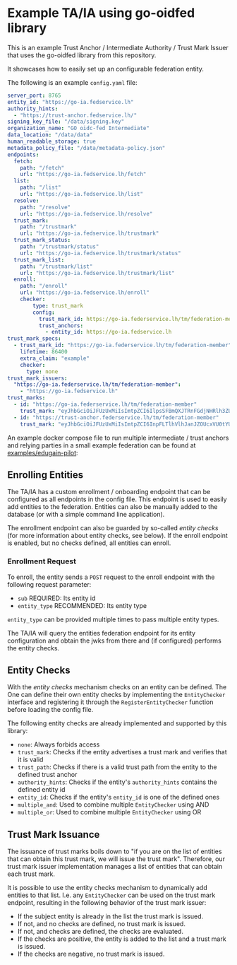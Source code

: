 # Example TA/IA using go-oidfed library
This is an example Trust Anchor / Intermediate Authority / Trust Mark Issuer that uses the go-oidfed library from this repository.

It showcases how to easily set up an configurable federation entity.

The following is an example `config.yaml` file:

```yaml
server_port: 8765
entity_id: "https://go-ia.fedservice.lh"
authority_hints:
  - "https://trust-anchor.fedservice.lh/"
signing_key_file: "/data/signing.key"
organization_name: "GO oidc-fed Intermediate"
data_location: "/data/data"
human_readable_storage: true
metadata_policy_file: "/data/metadata-policy.json"
endpoints:
  fetch:
    path: "/fetch"
    url: "https://go-ia.fedservice.lh/fetch"
  list:
    path: "/list"
    url: "https://go-ia.fedservice.lh/list"
  resolve:
    path: "/resolve"
    url: "https://go-ia.fedservice.lh/resolve"
  trust_mark:
    path: "/trustmark"
    url: "https://go-ia.fedservice.lh/trustmark"
  trust_mark_status:
    path: "/trustmark/status"
    url: "https://go-ia.fedservice.lh/trustmark/status"
  trust_mark_list:
    path: "/trustmark/list"
    url: "https://go-ia.fedservice.lh/trustmark/list"
  enroll:
    path: "/enroll"
    url: "https://go-ia.fedservice.lh/enroll"
    checker:
        type: trust_mark
        config:
          trust_mark_id: https://go-ia.federservice.lh/tm/federation-member
          trust_anchors:
            - entity_id: https://go-ia.fedservice.lh
trust_mark_specs:
  - trust_mark_id: "https://go-ia.federservice.lh/tm/federation-member"
    lifetime: 86400
    extra_claim: "example"
    checker:
      type: none
trust_mark_issuers:
  "https://go-ia.federservice.lh/tm/federation-member":
    - "https://go-ia.fedservice.lh"
trust_marks:
  - id: "https://go-ia.federservice.lh/tm/federation-member"
    trust_mark: "eyJhbGciOiJFUzUxMiIsImtpZCI6IlpsSFBmQXJTRnFGdjNHRlh3ZUptbmFkZDI4YTM4X3plcEJybEZkWHdIaTQiLCJ0eXAiOiJ0cnVzdC1tYXJrK2p3dCJ9.eyJleHAiOj..."
  - id: "https://trust-anchor.federservice.lh/tm/federation-member"
    trust_mark: "eyJhbGciOiJFUzUxMiIsImtpZCI6InpFLTlhVlhJanJZOUcxVU0tYURQVkxVR1RkWmFuOTk0NlJJUWhraWFjUVkiLCJ0eXAiOiJ0cnVzdC1tYXJrK2p3dCJ9.eyJleHAiO..."
```

An example docker compose file to run multiple intermediate /
trust anchors and relying parties in a small example federation can be found 
at [examples/edugain-pilot](../edugain-pilot):

## Enrolling Entities

The TA/IA has a custom enrollment / onboarding endpoint that can be configured as all endpoints in the config file.
This endpoint is used to easily add entities to the federation. Entities can
also be manually added to the database (or with a simple command line
application).

The enrollment endpoint can also be guarded by so-called *entity checks* (for
more information about entity checks, see below). If the enroll endpoint is
enabled, but no checks defined, all entities can enroll.

### Enrollment Request

To enroll, the entity sends a `POST` request to the enroll endpoint with the following request parameter:
- `sub` REQUIRED: Its entity id
- `entity_type` RECOMMENDED: Its entity type

`entity_type` can be provided multiple times to pass multiple entity types.

The TA/IA will query the entities federation endpoint for its entity configuration and obtain the jwks from there and (if configured) performs the entity checks.

## Entity Checks
With the *entity checks* mechanism checks on an entity can be defined. The
One can define their own entity checks by implementing the `EntityChecker` interface and registering it through the `RegisterEntityChecker` function before loading the config file.

The following entity checks are already implemented and supported by this
library:
- `none`: Always forbids access
- `trust_mark`: Checks if the entity advertises a trust mark and verifies that it is valid
- `trust_path`: Checks if there is a valid trust path from the entity to the defined trust anchor
- `authority_hints`: Checks if the entity's `authority_hints` contains the defined entity id
- `entity_id`: Checks if the entity's `entity_id` is one of the defined ones
- `multiple_and`: Used to combine multiple `EntityChecker` using AND
- `multiple_or`: Used to combine multiple `EntityChecker` using OR

## Trust Mark Issuance
The issuance of trust marks boils down to "if you are on the list of entities
that can obtain this trust mark, we will issue the trust mark".
Therefore, our trust mark issuer implementation manages a list of entities that
can obtain each trust mark.

It is possible to use the entity checks mechanism to dynamically add entities to
that list. I.e. any `EntityChecker` can be used on the trust mark endpoint,
resulting in the following behavior of the trust mark issuer:
- If the subject entity is already in the list the trust mark is issued.
- If not, and no checks are defined, no trust mark is issued.
- If not, and checks are defined, the checks are evaluated.
- If the checks are positive, the entity is added to the list and a trust mark is issued.
- If the checks are negative, no trust mark is issued.

